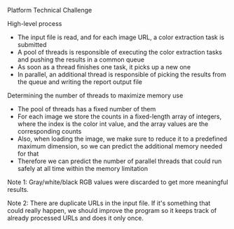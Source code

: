 Platform Technical Challenge

High-level process
- The input file is read, and for each image URL, a color extraction task is submitted
- A pool of threads is responsible of executing the color extraction tasks and pushing the results in a common queue
- As soon as a thread finishes one task, it picks up a new one
- In parallel, an additional thread is responsible of picking the results from the queue and writing the report output file

Determining the number of threads to maximize memory use
- The pool of threads has a fixed number of them
- For each image we store the counts in a fixed-length array of integers, where the index is the color int value, and the array values are the corresponding counts
- Also, when loading the image, we make sure to reduce it to a predefined maximum dimension, so we can predict the additional memory needed for that
- Therefore we can predict the number of parallel threads that could run safely at all time within the memory limitation

Note 1: Gray/white/black RGB values were discarded to get more meaningful results.

Note 2: There are duplicate URLs in the input file. If it's something that could really happen, we should improve the program so it keeps track of already processed URLs and does it only once.

